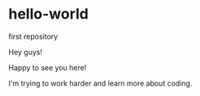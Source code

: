 # hello-world
first repository

Hey guys!

Happy to see you here!

I'm trying to work harder and learn more about coding.
